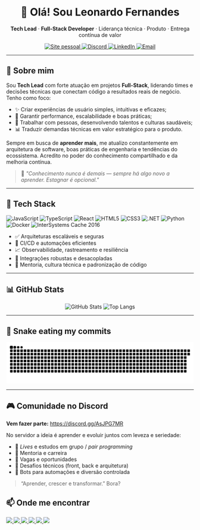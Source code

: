 <!-- HERO -->
<div align="center">
  <h1>👋 Olá! Sou <strong>Leonardo Fernandes</strong></h1>
  <p><strong>Tech Lead</strong> · <strong>Full-Stack Developer</strong> · Liderança técnica · Produto · Entrega contínua de valor</p>

  <p>
    <a href="https://leofernandes.com.br" target="_blank">
      <img src="https://img.shields.io/badge/Meu%20Portfólio-0B1220?style=for-the-badge&logo=google-chrome&logoColor=38BDF8" alt="Site pessoal" />
    </a>
    <a href="https://discord.gg/AsJPG7MR" target="_blank">
      <img src="https://img.shields.io/badge/Comunidade%20no%20Discord-0B1220?style=for-the-badge&logo=discord&logoColor=5865F2" alt="Discord" />
    </a>
    <a href="https://www.linkedin.com/in/leofernandes1998/" target="_blank">
      <img src="https://img.shields.io/badge/Conecte-se%20no%20LinkedIn-0B1220?style=for-the-badge&logo=linkedin&logoColor=0A66C2" alt="LinkedIn" />
    </a>
    <a href="mailto:contato@leofernandes.com.br" target="_blank">
      <img src="https://img.shields.io/badge/Contato%20por%20Email-0B1220?style=for-the-badge&logo=minutemailer&logoColor=22C55E" alt="Email" />
    </a>
  </p>
</div>


---

## 🧭 Sobre mim

Sou **Tech Lead** com forte atuação em projetos **Full-Stack**, liderando times e decisões técnicas que conectam código a resultados reais de negócio. Tenho como foco:

- ✨ Criar experiências de usuário simples, intuitivas e eficazes;
- 🚀 Garantir performance, escalabilidade e boas práticas;
- 👥 Trabalhar com pessoas, desenvolvendo talentos e culturas saudáveis;
- 📊 Traduzir demandas técnicas em valor estratégico para o produto.

Sempre em busca de **aprender mais**, me atualizo constantemente em arquitetura de software, boas práticas de engenharia e tendências do ecossistema. Acredito no poder do conhecimento compartilhado e da melhoria contínua.

> 🧠 *"Conhecimento nunca é demais — sempre há algo novo a aprender. Estagnar é opcional."*

---

## 🧰 Tech Stack
<p align="left">
  <img src="https://cdn.jsdelivr.net/gh/devicons/devicon/icons/javascript/javascript-original.svg" width="36" alt="JavaScript" />
  <img src="https://cdn.jsdelivr.net/gh/devicons/devicon/icons/typescript/typescript-original.svg" width="36" alt="TypeScript" />
  <img src="https://cdn.jsdelivr.net/gh/devicons/devicon/icons/react/react-original.svg" width="36" alt="React" />
  <img src="https://cdn.jsdelivr.net/gh/devicons/devicon/icons/html5/html5-original.svg" width="36" alt="HTML5" />
  <img src="https://cdn.jsdelivr.net/gh/devicons/devicon/icons/css3/css3-original.svg" width="36" alt="CSS3" />
  <img src="https://cdn.jsdelivr.net/gh/devicons/devicon/icons/dot-net/dot-net-original.svg" width="36" alt=".NET" />
  <img src="https://cdn.jsdelivr.net/gh/devicons/devicon/icons/python/python-original.svg" width="36" alt="Python" />
  <img src="https://cdn.jsdelivr.net/gh/devicons/devicon/icons/docker/docker-original.svg" width="36" alt="Docker" />
  <img src="https://encrypted-tbn0.gstatic.com/images?q=tbn:ANd9GcQddarrp35ax7nrvP7I4EpJFoBQsExvyuM8hA&s" width="36" alt="InterSystems Cache 2016" />
</p>

- ✅ Arquiteturas escaláveis e seguras  
- 🚀 CI/CD e automações eficientes  
- 📈 Observabilidade, rastreamento e resiliência  
- 🔗 Integrações robustas e desacopladas  
- 👥 Mentoria, cultura técnica e padronização de código
  
---

## 📊 GitHub Stats
<div align="center">
  <img height="160"
       src="https://github-readme-stats.vercel.app/api?username=LeoFernandes210798&show_icons=true&theme=dracula&include_all_commits=true&count_private=true&hide_border=true&cache_seconds=21600"
       alt="GitHub Stats" />
  <img height="160"
       src="https://github-readme-stats.vercel.app/api/top-langs/?username=LeoFernandes210798&layout=compact&langs_count=8&theme=dracula&hide_border=true&cache_seconds=21600"
       alt="Top Langs" />
</div>

---

## 🐍 Snake eating my commits
<div align="center">
  <picture>
    <source media="(prefers-color-scheme: dark)" srcset="https://raw.githubusercontent.com/LeoFernandes210798/LeoFernandes210798/output/github-contribution-grid-snake-dark.svg" />
    <source media="(prefers-color-scheme: light)" srcset="https://raw.githubusercontent.com/LeoFernandes210798/LeoFernandes210798/output/github-contribution-grid-snake.svg" />
    <img alt="Animação da grade de contribuições" src="https://raw.githubusercontent.com/LeoFernandes210798/LeoFernandes210798/output/github-contribution-grid-snake.svg" />
  </picture>
</div>

---

## 🎮 Comunidade no Discord
**Vem fazer parte:** https://discord.gg/AsJPG7MR

No servidor a ideia é aprender e evoluir juntos com leveza e seriedade:
- 🔴 *Lives* e estudos em grupo / *pair programming*  
- 🧭 Mentoria e carreira  
- 💼 Vagas e oportunidades  
- 🧩 Desafios técnicos (front, back e arquitetura)  
- 🤖 Bots para automações e diversão controlada  

> “Aprender, crescer e transformar.” Bora?
<!--
---

## 🧱 Linha do tempo (resumo)
<details>
  <summary><strong>Ver marcos</strong></summary>

- **2025** — Consolidação de padrões de engenharia (templates, guidelines de PR, métricas mínimas).  
- **2024** — Evolução arquitetural (migração de legado, testes de contrato, pipelines previsíveis).  
- **2022–2023** — Liderança técnica (mentoria do time, padronização de processos de dev/release).  
- **2019–2021** — Integrações críticas (internas e parceiros, foco em resiliência e monitoramento).  
- **2017–2018** — Início da jornada Full-Stack na empresa atual.

</details>

---
-->
## 📫 Onde me encontrar
<p align="left">
  <a href="https://www.youtube.com/@lf210798" target="_blank">
    <img src="https://img.shields.io/badge/YouTube-0B1220?style=for-the-badge&logo=youtube&logoColor=FF0000" />
  </a>
  <a href="https://instagram.com/leofernanddes" target="_blank">
    <img src="https://img.shields.io/badge/Instagram-0B1220?style=for-the-badge&logo=instagram&logoColor=E4405F" />
  </a>
  <a href="https://www.twitch.tv/lfernandes1998" target="_blank">
    <img src="https://img.shields.io/badge/Twitch-0B1220?style=for-the-badge&logo=twitch&logoColor=9146FF" />
  </a>
  <a href="https://discord.gg/AsJPG7MR" target="_blank">
    <img src="https://img.shields.io/badge/Discord-0B1220?style=for-the-badge&logo=discord&logoColor=5865F2" />
  </a>
  <a href="mailto:contato@leofernandes.com.br" target="_blank">
    <img src="https://img.shields.io/badge/Email-0B1220?style=for-the-badge&logo=minutemailer&logoColor=22C55E" />
  </a>
  <a href="https://www.linkedin.com/in/leofernandes1998/" target="_blank">
    <img src="https://img.shields.io/badge/LinkedIn-0B1220?style=for-the-badge&logo=linkedin&logoColor=0A66C2" />
  </a>
</p>
